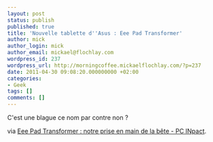 ```yaml
---
layout: post
status: publish
published: true
title: 'Nouvelle tablette d''Asus : Eee Pad Transformer'
author: mick
author_login: mick
author_email: mickael@flochlay.com
wordpress_id: 237
wordpress_url: http://morningcoffee.mickaelflochlay.com/?p=237
date: 2011-04-30 09:08:20.000000000 +02:00
categories:
- Geek
tags: []
comments: []
---
```

<span style="font-style: normal;">C'est une blague ce nom par contre non ?</span>

via <a href="http://www.pcinpact.com/actu/news/63302-asus-eee-pad-transformer-android-tablette.htm">Eee Pad Transformer : notre prise en main de la bête - PC INpact</a>.
